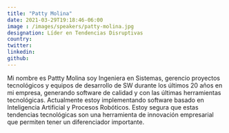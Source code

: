 ```yaml
---
title: "Patty Molina"
date: 2021-03-29T19:18:46-06:00
image : /images/speakers/patty-molina.jpg
designation: Líder en Tendencias Disruptivas
country: 
twitter: 
linkedin: 
github: 
---
```


Mi nombre es Pattty Molina soy Ingeniera en Sistemas, gerencio proyectos tecnológicos y equipos de desarrollo de SW durante los últimos 20 años en mi empresa, generando software de calidad y con las últimas herramientas tecnológicas. Actualmente estoy implementando software basado en Inteligencia Artificial y Procesos Robóticos. Estoy segura que estas tendencias tecnológicas son una herramienta de innovación empresarial que permiten tener un diferenciador importante.


